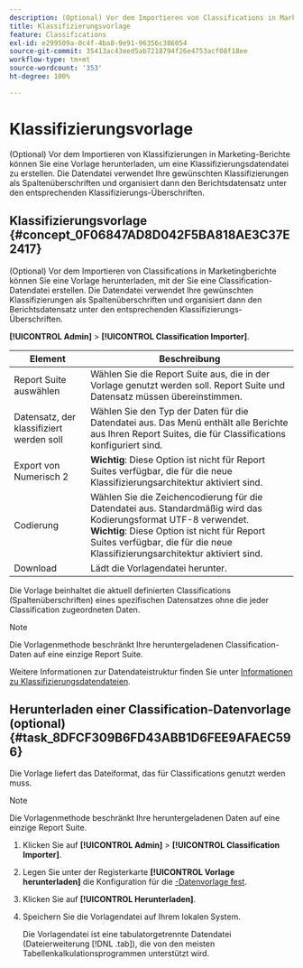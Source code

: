 ```yaml
---
description: (Optional) Vor dem Importieren von Classifications in Marketingberichte können Sie eine Vorlage herunterladen, mit der Sie eine Classification-Datendatei erstellen. Die Datendatei verwendet Ihre gewünschten Klassifizierungen als Spaltenüberschriften und organisiert dann den Berichtsdatensatz unter den entsprechenden Klassifizierungs-Überschriften.
title: Klassifizierungsvorlage
feature: Classifications
exl-id: e299509a-0c4f-4ba8-9e91-96356c386054
source-git-commit: 35413ac43eed5ab7218794f26e4753acf08f18ee
workflow-type: tm+mt
source-wordcount: '353'
ht-degree: 100%

---
```


# Klassifizierungsvorlage

(Optional) Vor dem Importieren von Klassifizierungen in Marketing-Berichte können Sie eine Vorlage herunterladen, um eine Klassifizierungsdatendatei zu erstellen. Die Datendatei verwendet Ihre gewünschten Klassifizierungen als Spaltenüberschriften und organisiert dann den Berichtsdatensatz unter den entsprechenden Klassifizierungs-Überschriften.

## Klassifizierungsvorlage {#concept_0F06847AD8D042F5BA818AE3C37E2417}

(Optional) Vor dem Importieren von Classifications in Marketingberichte können Sie eine Vorlage herunterladen, mit der Sie eine Classification-Datendatei erstellen. Die Datendatei verwendet Ihre gewünschten Klassifizierungen als Spaltenüberschriften und organisiert dann den Berichtsdatensatz unter den entsprechenden Klassifizierungs-Überschriften.

**[!UICONTROL Admin]** > **[!UICONTROL Classification Importer]**.

| Element | Beschreibung |
| --- | ---|
| Report Suite auswählen | Wählen Sie die Report Suite aus, die in der Vorlage genutzt werden soll. Report Suite und Datensatz müssen übereinstimmen. |
| Datensatz, der klassifiziert werden soll | Wählen Sie den Typ der Daten für die Datendatei aus. Das Menü enthält alle Berichte aus Ihren Report Suites, die für Classifications konfiguriert sind. |
| Export von Numerisch 2 | **Wichtig**: Diese Option ist nicht für Report Suites verfügbar, die für die neue Klassifizierungsarchitektur aktiviert sind. |
| Codierung | Wählen Sie die Zeichencodierung für die Datendatei aus. Standardmäßig wird das Kodierungsformat UTF-8 verwendet.<br>**Wichtig**: Diese Option ist nicht für Report Suites verfügbar, die für die neue Klassifizierungsarchitektur aktiviert sind. |
| Download | Lädt die Vorlagendatei herunter. |

Die Vorlage beinhaltet die aktuell definierten Classifications (Spaltenüberschriften) eines spezifischen Datensatzes ohne die jeder Classification zugeordneten Daten.

>[!NOTE]
>
>Die Vorlagenmethode beschränkt Ihre heruntergeladenen Classification-Daten auf eine einzige Report Suite.

Weitere Informationen zur Datendateistruktur finden Sie unter [Informationen zu Klassifizierungsdatendateien](/help/components/classifications/importer/c-saint-data-files.md).

## Herunterladen einer Classification-Datenvorlage (optional) {#task_8DFCF309B6FD43ABB1D6FEE9AFAEC596}

Die Vorlage liefert das Dateiformat, das für Classifications genutzt werden muss.

>[!NOTE]
>
>Die Vorlagenmethode beschränkt Ihre heruntergeladenen Daten auf eine einzige Report Suite.

1. Klicken Sie auf **[!UICONTROL Admin]** > **[!UICONTROL Classification Importer]**.
1. Legen Sie unter der Registerkarte **[!UICONTROL Vorlage herunterladen]** die Konfiguration für die [-Datenvorlage fest](/help/components/classifications/importer/c-download-saint-data.md).
1. Klicken Sie auf **[!UICONTROL Herunterladen]**.
1. Speichern Sie die Vorlagendatei auf Ihrem lokalen System.

   Die Vorlagendatei ist eine tabulatorgetrennte Datendatei (Dateierweiterung [!DNL .tab]), die von den meisten Tabellenkalkulationsprogrammen unterstützt wird.
